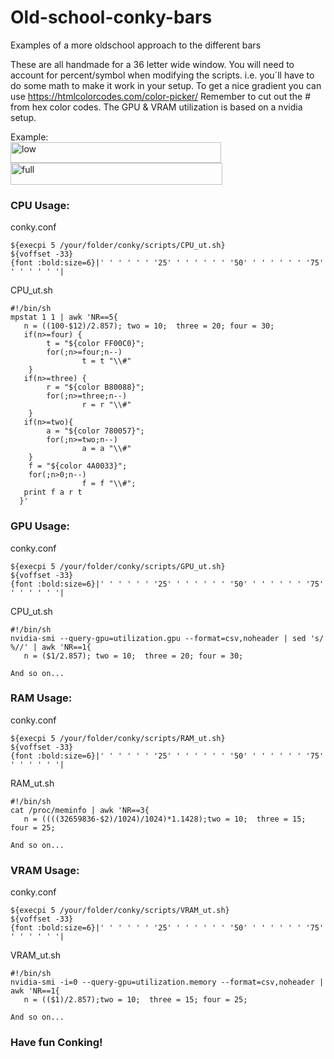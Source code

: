 # Old-school-conky-bars
Examples of a more oldschool approach to the different bars

These are all handmade for a 36 letter wide window. You will need to account for percent/symbol when modifying the scripts.
i.e. you´ll have to do some math to make it work in your setup. To get a nice gradient you can use https://htmlcolorcodes.com/color-picker/
Remember to cut out the # from hex color codes. The GPU & VRAM utilization is based on a nvidia setup.

Example:<br>
<img width="337" height="33" alt="low" src="https://github.com/user-attachments/assets/57d24a05-e450-4c60-b4b8-e93e637449ec" />
<img width="339" height="35" alt="full" src="https://github.com/user-attachments/assets/b5db231c-5ffa-4e2f-b267-ae98b93d5004" />

<h3>CPU Usage:</h3>

conky.conf
~~~
${execpi 5 /your/folder/conky/scripts/CPU_ut.sh}
${voffset -33}
{font :bold:size=6}|' ' ' ' ' ' '25' ' ' ' ' ' ' '50' ' ' ' ' ' ' '75' ' ' ' ' ' '|
~~~
CPU_ut.sh
~~~
#!/bin/sh
mpstat 1 1 | awk 'NR==5{
   n = ((100-$12)/2.857); two = 10;  three = 20; four = 30;
   if(n>=four) {
        t = "${color FF00C0}";
        for(;n>=four;n--)
                t = t "\\#"
    }
   if(n>=three) {
        r = "${color B80088}";
        for(;n>=three;n--)
                r = r "\\#"
    }
   if(n>=two){
        a = "${color 780057}";
        for(;n>=two;n--)
                a = a "\\#"
    }
    f = "${color 4A0033}";
    for(;n>0;n--)
                f = f "\\#";
   print f a r t
  }'
~~~

<h3>GPU Usage:</h3>

conky.conf
~~~
${execpi 5 /your/folder/conky/scripts/GPU_ut.sh}
${voffset -33}
{font :bold:size=6}|' ' ' ' ' ' '25' ' ' ' ' ' ' '50' ' ' ' ' ' ' '75' ' ' ' ' ' '|
~~~
CPU_ut.sh
~~~
#!/bin/sh
nvidia-smi --query-gpu=utilization.gpu --format=csv,noheader | sed 's/ %//' | awk 'NR==1{
   n = ($1/2.857); two = 10;  three = 20; four = 30;

And so on...
~~~

<h3>RAM Usage:</h3>

conky.conf
~~~
${execpi 5 /your/folder/conky/scripts/RAM_ut.sh}
${voffset -33}
{font :bold:size=6}|' ' ' ' ' ' '25' ' ' ' ' ' ' '50' ' ' ' ' ' ' '75' ' ' ' ' ' '|
~~~
RAM_ut.sh
~~~
#!/bin/sh
cat /proc/meminfo | awk 'NR==3{
   n = ((((32659836-$2)/1024)/1024)*1.1428);two = 10;  three = 15; four = 25;

And so on...
~~~

<h3>VRAM Usage:</h3>

conky.conf
~~~
${execpi 5 /your/folder/conky/scripts/VRAM_ut.sh}
${voffset -33}
{font :bold:size=6}|' ' ' ' ' ' '25' ' ' ' ' ' ' '50' ' ' ' ' ' ' '75' ' ' ' ' ' '|
~~~
VRAM_ut.sh
~~~
#!/bin/sh
nvidia-smi -i=0 --query-gpu=utilization.memory --format=csv,noheader | awk 'NR==1{
   n = (($1)/2.857);two = 10;  three = 15; four = 25;

And so on...
~~~


<h3>Have fun Conking!</h3>
